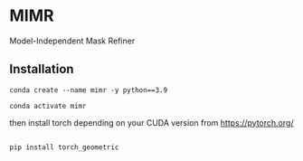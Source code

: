 # MIMR
Model-Independent Mask Refiner 


## Installation

```
conda create --name mimr -y python==3.9 

conda activate mimr

```

then install torch depending on your CUDA version from https://pytorch.org/

```

pip install torch_geometric


```